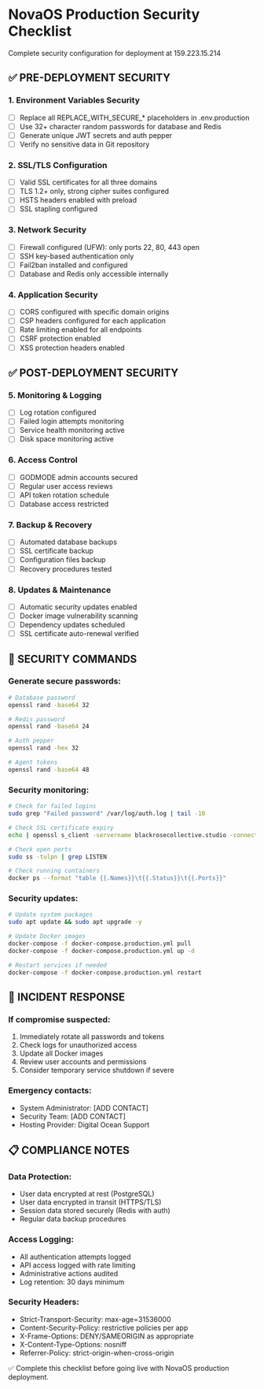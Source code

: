 # NovaOS Production Security Checklist
Complete security configuration for deployment at 159.223.15.214

## ✅ PRE-DEPLOYMENT SECURITY

### 1. Environment Variables Security
- [ ] Replace all REPLACE_WITH_SECURE_* placeholders in .env.production
- [ ] Use 32+ character random passwords for database and Redis
- [ ] Generate unique JWT secrets and auth pepper
- [ ] Verify no sensitive data in Git repository

### 2. SSL/TLS Configuration
- [ ] Valid SSL certificates for all three domains
- [ ] TLS 1.2+ only, strong cipher suites configured
- [ ] HSTS headers enabled with preload
- [ ] SSL stapling configured

### 3. Network Security
- [ ] Firewall configured (UFW): only ports 22, 80, 443 open
- [ ] SSH key-based authentication only
- [ ] Fail2ban installed and configured
- [ ] Database and Redis only accessible internally

### 4. Application Security
- [ ] CORS configured with specific domain origins
- [ ] CSP headers configured for each application
- [ ] Rate limiting enabled for all endpoints
- [ ] CSRF protection enabled
- [ ] XSS protection headers enabled

## ✅ POST-DEPLOYMENT SECURITY

### 5. Monitoring & Logging
- [ ] Log rotation configured
- [ ] Failed login attempts monitoring
- [ ] Service health monitoring active
- [ ] Disk space monitoring active

### 6. Access Control
- [ ] GODMODE admin accounts secured
- [ ] Regular user access reviews
- [ ] API token rotation schedule
- [ ] Database access restricted

### 7. Backup & Recovery
- [ ] Automated database backups
- [ ] SSL certificate backup
- [ ] Configuration files backup
- [ ] Recovery procedures tested

### 8. Updates & Maintenance
- [ ] Automatic security updates enabled
- [ ] Docker image vulnerability scanning
- [ ] Dependency updates scheduled
- [ ] SSL certificate auto-renewal verified

## 🔐 SECURITY COMMANDS

### Generate secure passwords:
```bash
# Database password
openssl rand -base64 32

# Redis password
openssl rand -base64 24

# Auth pepper
openssl rand -hex 32

# Agent tokens
openssl rand -base64 48
```

### Security monitoring:
```bash
# Check for failed logins
sudo grep "Failed password" /var/log/auth.log | tail -10

# Check SSL certificate expiry
echo | openssl s_client -servername blackrosecollective.studio -connect blackrosecollective.studio:443 2>/dev/null | openssl x509 -noout -dates

# Check open ports
sudo ss -tulpn | grep LISTEN

# Check running containers
docker ps --format "table {{.Names}}\t{{.Status}}\t{{.Ports}}"
```

### Security updates:
```bash
# Update system packages
sudo apt update && sudo apt upgrade -y

# Update Docker images
docker-compose -f docker-compose.production.yml pull
docker-compose -f docker-compose.production.yml up -d

# Restart services if needed
docker-compose -f docker-compose.production.yml restart
```

## 🚨 INCIDENT RESPONSE

### If compromise suspected:
1. Immediately rotate all passwords and tokens
2. Check logs for unauthorized access
3. Update all Docker images
4. Review user accounts and permissions
5. Consider temporary service shutdown if severe

### Emergency contacts:
- System Administrator: [ADD CONTACT]
- Security Team: [ADD CONTACT]
- Hosting Provider: Digital Ocean Support

## 📋 COMPLIANCE NOTES

### Data Protection:
- User data encrypted at rest (PostgreSQL)
- User data encrypted in transit (HTTPS/TLS)
- Session data stored securely (Redis with auth)
- Regular data backup procedures

### Access Logging:
- All authentication attempts logged
- API access logged with rate limiting
- Administrative actions audited
- Log retention: 30 days minimum

### Security Headers:
- Strict-Transport-Security: max-age=31536000
- Content-Security-Policy: restrictive policies per app
- X-Frame-Options: DENY/SAMEORIGIN as appropriate
- X-Content-Type-Options: nosniff
- Referrer-Policy: strict-origin-when-cross-origin

✅ Complete this checklist before going live with NovaOS production deployment.
